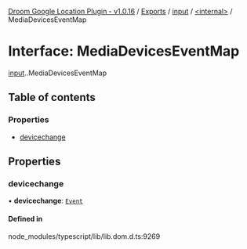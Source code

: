 [Droom Google Location Plugin - v1.0.16](../README.md) / [Exports](../modules.md) / [input](../modules/input.md) / [<internal\>](../modules/input._internal_.md) / MediaDevicesEventMap

# Interface: MediaDevicesEventMap

[input](../modules/input.md).[<internal>](../modules/input._internal_.md).MediaDevicesEventMap

## Table of contents

### Properties

- [devicechange](input._internal_.MediaDevicesEventMap.md#devicechange)

## Properties

### devicechange

• **devicechange**: [`Event`](../modules/input._internal_.md#event)

#### Defined in

node_modules/typescript/lib/lib.dom.d.ts:9269
